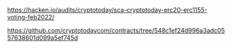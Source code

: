 https://hacken.io/audits/cryptotoday/sca-cryptotoday-erc20-erc1155-voting-feb2022/

https://github.com/cryptotodaycom/contracts/tree/548c1ef24d996a3adc0557638601d099a5ef745d